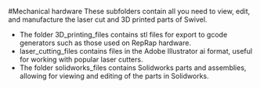 #Mechanical hardware
These subfolders contain all you need to view, edit, and manufacture the laser cut and 3D printed parts of Swivel.
*  The folder 3D_printing_files contains stl files for export to gcode generators such as those used on RepRap hardware.
*  laser_cutting_files contains files in the Adobe Illustrator ai format, useful for working with popular laser cutters.
*  The folder solidworks_files contains Solidworks parts and assemblies, allowing for viewing and editing of the parts in Solidworks.
